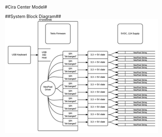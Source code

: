 #Cira Center Model#

##System Block Diagram##
![System Block Diagram](https://github.com/LukeGary462/nfsTetris/blob/master/CiraCenterHardware/NFSTetrisBlockDiagram.png)

